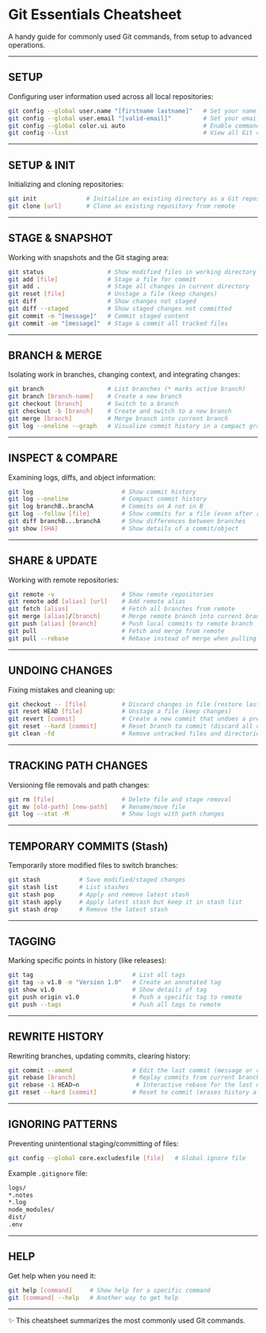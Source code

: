 # Git Essentials Cheatsheet

A handy guide for commonly used Git commands, from setup to advanced operations.  

---

## SETUP  
Configuring user information used across all local repositories:
```bash
git config --global user.name "[firstname lastname]"   # Set your name for commit history  
git config --global user.email "[valid-email]"         # Set your email for commits  
git config --global color.ui auto                      # Enable command line coloring  
git config --list                                      # View all Git configurations  
```

---

## SETUP & INIT  
Initializing and cloning repositories:
```bash
git init              # Initialize an existing directory as a Git repository  
git clone [url]       # Clone an existing repository from remote  
```

---

## STAGE & SNAPSHOT  
Working with snapshots and the Git staging area:
```bash
git status                  # Show modified files in working directory  
git add [file]              # Stage a file for commit  
git add .                   # Stage all changes in current directory  
git reset [file]            # Unstage a file (keep changes)  
git diff                    # Show changes not staged  
git diff --staged           # Show staged changes not committed  
git commit -m "[message]"   # Commit staged content  
git commit -am "[message]"  # Stage & commit all tracked files  
```

---

## BRANCH & MERGE  
Isolating work in branches, changing context, and integrating changes:
```bash
git branch                  # List branches (* marks active branch)  
git branch [branch-name]    # Create a new branch  
git checkout [branch]       # Switch to a branch  
git checkout -b [branch]    # Create and switch to a new branch  
git merge [branch]          # Merge branch into current branch  
git log --oneline --graph   # Visualize commit history in a compact graph  
```

---

## INSPECT & COMPARE  
Examining logs, diffs, and object information:
```bash
git log                         # Show commit history  
git log --oneline               # Compact commit history  
git log branchB..branchA        # Commits on A not in B  
git log --follow [file]         # Show commits for a file (even after renames)  
git diff branchB...branchA      # Show differences between branches  
git show [SHA]                  # Show details of a commit/object  
```

---

## SHARE & UPDATE  
Working with remote repositories:
```bash
git remote -v                   # Show remote repositories  
git remote add [alias] [url]    # Add remote alias  
git fetch [alias]               # Fetch all branches from remote  
git merge [alias]/[branch]      # Merge remote branch into current branch  
git push [alias] [branch]       # Push local commits to remote branch  
git pull                        # Fetch and merge from remote  
git pull --rebase               # Rebase instead of merge when pulling  
```

---

## UNDOING CHANGES  
Fixing mistakes and cleaning up:
```bash
git checkout -- [file]          # Discard changes in file (restore last commit)  
git reset HEAD [file]           # Unstage a file (keep changes)  
git revert [commit]             # Create a new commit that undoes a previous one  
git reset --hard [commit]       # Reset branch to commit (discard all changes)  
git clean -fd                   # Remove untracked files and directories  
```

---

## TRACKING PATH CHANGES  
Versioning file removals and path changes:
```bash
git rm [file]                   # Delete file and stage removal  
git mv [old-path] [new-path]    # Rename/move file  
git log --stat -M               # Show logs with path changes  
```

---

## TEMPORARY COMMITS (Stash)  
Temporarily store modified files to switch branches:
```bash
git stash           # Save modified/staged changes  
git stash list      # List stashes  
git stash pop       # Apply and remove latest stash  
git stash apply     # Apply latest stash but keep it in stash list  
git stash drop      # Remove the latest stash  
```

---

## TAGGING  
Marking specific points in history (like releases):
```bash
git tag                            # List all tags  
git tag -a v1.0 -m "Version 1.0"   # Create an annotated tag  
git show v1.0                      # Show details of tag  
git push origin v1.0               # Push a specific tag to remote  
git push --tags                    # Push all tags to remote  
```

---

## REWRITE HISTORY  
Rewriting branches, updating commits, clearing history:
```bash
git commit --amend                 # Edit the last commit (message or content)  
git rebase [branch]                # Replay commits from current branch onto target  
git rebase -i HEAD~n                # Interactive rebase for the last n commits  
git reset --hard [commit]          # Reset to commit (erases history after commit)  
```

---

## IGNORING PATTERNS  
Preventing unintentional staging/committing of files:
```bash
git config --global core.excludesfile [file]   # Global ignore file  
```

Example `.gitignore` file:
```bash
logs/  
*.notes  
*.log  
node_modules/  
dist/  
.env  
```

---

## HELP  
Get help when you need it:
```bash
git help [command]     # Show help for a specific command  
git [command] --help   # Another way to get help  
```

---

✨ This cheatsheet summarizes the most commonly used Git commands.  
